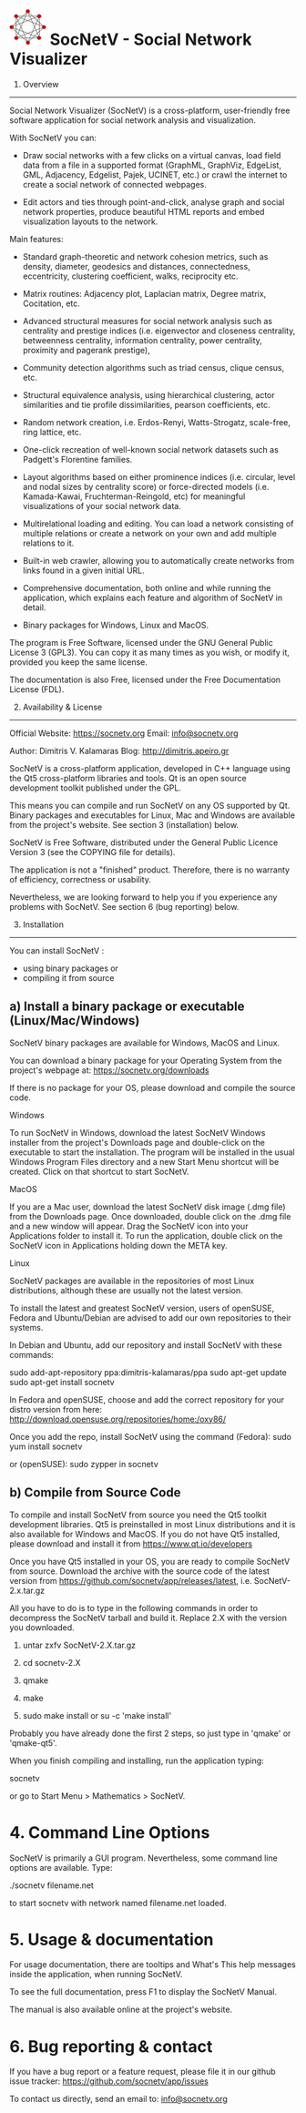 [![socnetv](/src/images/socnetv.png)](https://socnetv.org) SocNetV - Social Network Visualizer
====================================



1. Overview
------------

Social Network Visualizer (SocNetV) is a cross-platform, user-friendly free
software application for social network analysis and visualization.

With SocNetV you can:

- Draw social networks with a few clicks on a virtual canvas, load 
field data from a file in a supported format (GraphML, GraphViz, EdgeList, GML, 
Adjacency, Edgelist, Pajek, UCINET, etc.) or crawl the internet to create 
a social network of connected webpages.

- Edit actors and ties through point-and-click, analyse graph and social 
network properties, produce beautiful HTML reports and embed visualization 
layouts to the network.

Main features:

- Standard graph-theoretic and network cohesion metrics, such as density, 
diameter, geodesics and distances, connectedness, eccentricity, 
clustering coefficient, walks, reciprocity etc.

- Matrix routines: Adjacency plot, Laplacian matrix, Degree matrix, Cocitation, etc.

- Advanced structural measures for social network analysis
such as centrality and prestige indices (i.e. eigenvector and closeness centrality,
betweenness centrality, information centrality, power centrality, proximity and
pagerank prestige), 

- Community detection algorithms such as triad census, clique census, etc.

- Structural equivalence analysis, using hierarchical clustering, 
actor similarities and tie profile dissimilarities, pearson coefficients, etc.

- Random network creation, i.e. Erdos-Renyi, Watts-Strogatz, scale-free, ring lattice, etc.

- One-click recreation of well-known social network datasets such as Padgett's Florentine families.

- Layout algorithms based on either prominence indices (i.e. circular, level and nodal sizes 
by centrality score) or force-directed models (i.e. Kamada-Kawai, Fruchterman-Reingold, etc) 
for meaningful visualizations of your social network data.

- Multirelational loading and editing. You can load a network consisting of multiple 
relations or create a network on your own and add multiple relations to it. 

- Built-in web crawler, allowing you to automatically create networks from links found in a given initial URL.

- Comprehensive documentation, both online and while running the 
application, which explains each feature and algorithm of SocNetV in detail.

- Binary packages for Windows, Linux and MacOS.

The program is Free Software, licensed under the GNU General Public License 3 (GPL3).
You can copy it as many times as you wish, or modify it, provided you keep the 
same license. 

The documentation is also Free, licensed under the Free Documentation License (FDL).


2. Availability & License
-------------------------

Official Website: https://socnetv.org
Email: info@socnetv.org

Author: Dimitris V. Kalamaras 
Blog:   http://dimitris.apeiro.gr

SocNetV is a cross-platform application, developed in C++ language 
using the Qt5 cross-platform libraries and tools. Qt is an open source 
development toolkit published under the GPL.

This means you can compile and run SocNetV on any OS supported by Qt. 
Binary packages and executables for Linux, Mac and Windows are available from 
the project's website. See section 3 (installation) below.

SocNetV is Free Software, distributed under the General Public Licence Version 3 
(see the COPYING file for details). 

The application is not a "finished" product. Therefore, there is no warranty of 
efficiency, correctness or usability. 

Nevertheless, we are looking forward to help you if you experience any problems 
with SocNetV. See section 6 (bug reporting) below.



3. Installation
---------------

You can install SocNetV :

- using binary packages or
- compiling it from source 


## a) Install a binary package or executable (Linux/Mac/Windows)

SocNetV binary packages are available for Windows, MacOS and Linux.

You can download a binary package for your Operating System from the project's
webpage at: https://socnetv.org/downloads

If there is no package for your OS, please download and compile the source code.

Windows

To run SocNetV in Windows, download the latest SocNetV Windows installer from the 
project's Downloads page and double-click on the executable to start the installation.
The program will be installed in the usual Windows Program Files directory and a new 
Start Menu shortcut will be created. Click on that shortcut to start SocNetV.

MacOS

If you are a Mac user, download the latest SocNetV disk image (.dmg file) from the 
Downloads page. 
Once downloaded, double click on the .dmg file and a new window will appear. 
Drag the SocNetV icon into your Applications folder to install it.
To run the application, double click on the SocNetV icon in Applications holding 
down the META key.

Linux

SocNetV packages are available in the repositories of most Linux distributions, although 
these are usually not the latest version. 

To install the latest and greatest SocNetV version, users of openSUSE, Fedora and 
Ubuntu/Debian are advised to add our own repositories to their systems.

In Debian and Ubuntu, add our repository and install SocNetV with these commands:

sudo add-apt-repository ppa:dimitris-kalamaras/ppa
sudo apt-get update
sudo apt-get install socnetv

In Fedora and openSUSE, choose and add the correct repository for your distro version 
from here: 
http://download.opensuse.org/repositories/home:/oxy86/ 

Once you add the repo, install SocNetV using the command (Fedora):
sudo yum install socnetv

or (openSUSE): 
sudo zypper in socnetv



## b) Compile from Source Code

To compile and install SocNetV from source you need the Qt5 toolkit development 
libraries. Qt5 is preinstalled in most Linux distributions and it is also available 
for Windows and MacOS.  If you do not have Qt5 installed, please download and
install it from https://www.qt.io/developers

Once you have Qt5 installed in your OS, you are ready to compile SocNetV from source.
Download the archive with the source code of the latest version from 
https://github.com/socnetv/app/releases/latest, i.e. SocNetV-2.x.tar.gz

All you have to do is to type in the following commands in order to decompress the
SocNetV tarball and build it. Replace 2.X with the version you downloaded.

1) untar zxfv SocNetV-2.X.tar.gz

2) cd socnetv-2.X

3) qmake

4) make

5) sudo make install or su -c 'make install'

Probably you have already done the first 2 steps, so just type in 'qmake' or 'qmake-qt5'.

When you finish compiling and installing, run the application typing:

socnetv

or go to Start Menu > Mathematics  > SocNetV.



# 4. Command Line Options
	
SocNetV is primarily a GUI program. Nevertheless, some command line options 
are available. Type:

./socnetv filename.net

to start socnetv with network named filename.net loaded.



# 5. Usage & documentation

For usage documentation, there are tooltips and What's This help messages
inside the application, when running SocNetV.

To see the full documentation, press F1 to display the SocNetV Manual.

The manual is also available online at the project's website.


# 6. Bug reporting & contact

If you have a bug report or a feature request, please file it
in our github issue tracker:
https://github.com/socnetv/app/issues

To contact us directly, send an email to: info@socnetv.org

